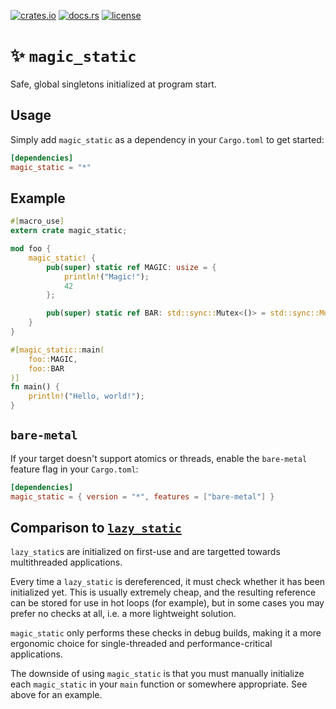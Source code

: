 [![crates.io](https://img.shields.io/crates/v/magic_static.svg)](https://crates.io/crates/magic_static)
[![docs.rs](https://docs.rs/magic_static/badge.svg)](https://docs.rs/magic_static/)
[![license](https://img.shields.io/crates/l/magic_static)](https://github.com/WilliamVenner/magic_static/blob/master/LICENSE)

# ✨ `magic_static`

Safe, global singletons initialized at program start.

## Usage

Simply add `magic_static` as a dependency in your `Cargo.toml` to get started:

```toml
[dependencies]
magic_static = "*"
```

## Example

```rust
#[macro_use]
extern crate magic_static;

mod foo {
    magic_static! {
        pub(super) static ref MAGIC: usize = {
            println!("Magic!");
            42
        };

        pub(super) static ref BAR: std::sync::Mutex<()> = std::sync::Mutex::new(());
    }
}

#[magic_static::main(
    foo::MAGIC,
    foo::BAR
)]
fn main() {
    println!("Hello, world!");
}
```

## `bare-metal`

If your target doesn't support atomics or threads, enable the `bare-metal` feature flag in your `Cargo.toml`:

```toml
[dependencies]
magic_static = { version = "*", features = ["bare-metal"] }
```

## Comparison to [`lazy_static`](https://crates.io/crates/lazy_static)

`lazy_static`s are initialized on first-use and are targetted towards multithreaded applications.

Every time a `lazy_static` is dereferenced, it must check whether it has been initialized yet. This is usually extremely cheap, and the resulting reference can be stored for use in hot loops (for example), but in some cases you may prefer no checks at all, i.e. a more lightweight solution.

`magic_static` only performs these checks in debug builds, making it a more ergonomic choice for single-threaded and performance-critical applications.

The downside of using `magic_static` is that you must manually initialize each `magic_static` in your `main` function or somewhere appropriate. See above for an example.